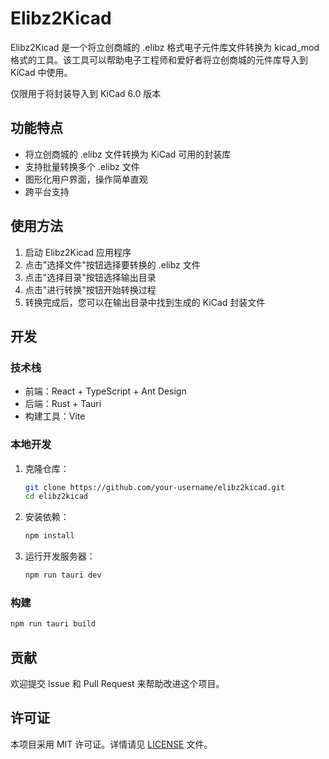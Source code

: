 # Elibz2Kicad

Elibz2Kicad 是一个将立创商城的 .elibz 格式电子元件库文件转换为 kicad_mod 格式的工具。该工具可以帮助电子工程师和爱好者将立创商城的元件库导入到 KiCad 中使用。

仅限用于将封装导入到 KiCad 6.0 版本

## 功能特点

- 将立创商城的 .elibz 文件转换为 KiCad 可用的封装库
- 支持批量转换多个 .elibz 文件
- 图形化用户界面，操作简单直观
- 跨平台支持


## 使用方法

1. 启动 Elibz2Kicad 应用程序
2. 点击"选择文件"按钮选择要转换的 .elibz 文件
3. 点击"选择目录"按钮选择输出目录
4. 点击"进行转换"按钮开始转换过程
5. 转换完成后，您可以在输出目录中找到生成的 KiCad 封装文件

## 开发

### 技术栈

- 前端：React + TypeScript + Ant Design
- 后端：Rust + Tauri
- 构建工具：Vite

### 本地开发

1. 克隆仓库：
   ```bash
   git clone https://github.com/your-username/elibz2kicad.git
   cd elibz2kicad
   ```

2. 安装依赖：
   ```bash
   npm install
   ```

3. 运行开发服务器：
   ```bash
   npm run tauri dev
   ```

### 构建

```bash
npm run tauri build
```

## 贡献

欢迎提交 Issue 和 Pull Request 来帮助改进这个项目。

## 许可证

本项目采用 MIT 许可证。详情请见 [LICENSE](LICENSE) 文件。
